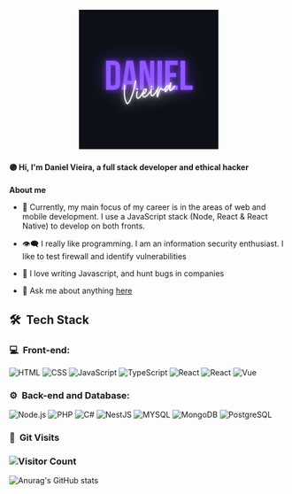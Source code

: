 <p align="center"><a href="https://danielvcode.github.io"><img width="50%" alt="Hello, I'm DanielV." src="./assets/full.png" /></a></p>
<h4>🟣 Hi, I'm Daniel Vieira, a full stack developer and ethical hacker </h4> 


**About me**

- 💼 Currently, my main focus of my career is in the areas of web and mobile development. I use a JavaScript stack (Node, React & React Native) to develop on both fronts.

- 👁‍🗨 I really like programming. I am an information security enthusiast. I like to test firewall and identify vulnerabilities

- 💜 I love writing Javascript, and hunt bugs in companies

- 💬 Ask me about anything [here](https://github.com/danielvcode/danielvcode/issues)

<h2> 🛠 &nbsp;Tech Stack</h2>
<h3>💻 &nbsp;Front-end:</h3>

![HTML](https://img.shields.io/badge/-HTML-333333?style=flat&logo=HTML5)
![CSS](https://img.shields.io/badge/-CSS-333333?style=flat&logo=CSS3&logoColor=1572B6)
![JavaScript](https://img.shields.io/badge/-JavaScript-333333?style=flat&logo=javascript)
![TypeScript](https://img.shields.io/badge/-TypeScript-333333?style=flat&logo=typescript&logoColor=2D79C7)
![React](https://img.shields.io/badge/-React-333333?style=flat&logo=react)
![React](https://img.shields.io/badge/-React%20Native-333333?style=flat&logo=react)
![Vue](https://img.shields.io/badge/-Vue-333333?style=flat&logo=vue.js)

<h3>⚙️ &nbsp;Back-end and Database:</h3>

![Node.js](https://img.shields.io/badge/-Node.js-333333?style=flat&logo=node.js)
![PHP](https://img.shields.io/badge/-PHP-333333?style=flat&logo=PHP&logoColor=2D79C7)
![C#](https://img.shields.io/badge/-CSHARP-333333?style=flat&logo=CSHARP&logoColor=9973d1)
![NestJS](https://img.shields.io/badge/-NestJS-333333?style=flat&logo=nestjs&logoColor=E535AB)
![MYSQL](https://img.shields.io/badge/-MySQL-333333?style=flat&logo=MySQL)
![MongoDB](https://img.shields.io/badge/-MongoDB-333333?style=flat&logo=mongodb)
![PostgreSQL](https://img.shields.io/badge/-PostgreSQL-333333?style=flat&logo=postgresql)
<h3>👀 &nbsp;Git Visits</h3>

### ![Visitor Count](https://profile-counter.glitch.me/danielvcode/count.svg)

 ![Anurag's GitHub stats](https://github-readme-stats.vercel.app/api?username=danielvcode&show_icons=true&icon_color=8C52FF&border_color=8C52FF&bg_color=000000&text_color=8C52FF&title_color=8C52FF)
 
